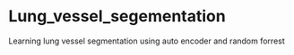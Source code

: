 # Lung_vessel_segementation
Learning lung vessel segmentation using auto encoder and random forrest
